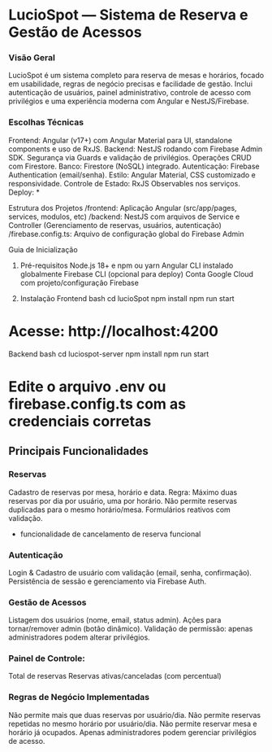 # LucioSpot — Sistema de Reserva e Gestão de Acessos

### Visão Geral
LucioSpot é um sistema completo para reserva de mesas e horários, focado em usabilidade, regras de negócio precisas e facilidade de gestão. Inclui autenticação de usuários, painel administrativo, controle de acesso com privilégios e uma experiência moderna com Angular e NestJS/Firebase.

### Escolhas Técnicas
Frontend: Angular (v17+) com Angular Material para UI, standalone components e uso de RxJS.
Backend: NestJS rodando com Firebase Admin SDK.
Segurança via Guards e validação de privilégios.
Operações CRUD com Firestore.
Banco: Firestore (NoSQL) integrado.
Autenticação: Firebase Authentication (email/senha).
Estilo: Angular Material, CSS customizado e responsividade.
Controle de Estado: RxJS Observables nos serviços.
Deploy: *

Estrutura dos Projetos
/frontend: Aplicação Angular (src/app/pages, services, modulos, etc)
/backend: NestJS com arquivos de Service e Controller (Gerenciamento de reservas, usuários, autenticação)
/firebase.config.ts: Arquivo de configuração global do Firebase Admin

Guia de Inicialização
1. Pré-requisitos
Node.js 18+ e npm ou yarn
Angular CLI instalado globalmente
Firebase CLI (opcional para deploy)
Conta Google Cloud com projeto/configuração Firebase

2. Instalação
Frontend
bash
cd lucioSpot
npm install
npm run start
# Acesse: http://localhost:4200

Backend
bash
cd luciospot-server
npm install
npm run start

# Edite o arquivo .env ou firebase.config.ts com as credenciais corretas

## Principais Funcionalidades
### Reservas
Cadastro de reservas por mesa, horário e data.
Regra: Máximo duas reservas por dia por usuário, uma por horário.
Não permite reservas duplicadas para o mesmo horário/mesa.
Formulários reativos com validação.
- funcionalidade de cancelamento de reserva funcional

### Autenticação
Login & Cadastro de usuário com validação (email, senha, confirmação).
Persistência de sessão e gerenciamento via Firebase Auth.

### Gestão de Acessos
Listagem dos usuários (nome, email, status admin).
Ações para tornar/remover admin (botão dinâmico).
Validação de permissão: apenas administradores podem alterar privilégios.

### Painel de Controle:
Total de reservas
Reservas ativas/canceladas (com percentual)

### Regras de Negócio Implementadas
Não permite mais que duas reservas por usuário/dia.
Não permite reservas repetidas no mesmo horário por usuário/dia.
Não permite reservar mesa e horário já ocupados.
Apenas administradores podem gerenciar privilégios de acesso.
